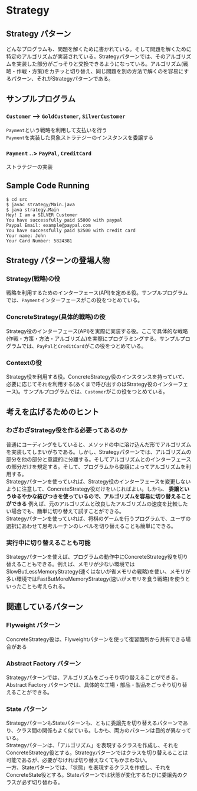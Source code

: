# Strategy

## Strategy パターン
どんなプログラムも、問題を解くために書かれている。そして問題を解くために特定のアルゴリズムが実装されている。Strategyパターンでは、そのアルゴリズムを実装した部分がごっそりと交換できるようになっている。アルゴリズム(戦略・作戦・方策)をカチッと切り替え、同じ問題を別の方法で解くのを容易にするパターン、それがStrategyパターンである。  

## サンプルプログラム
### `Customer` --> `GoldCustomer`, `SilverCustomer`
`Payment`という戦略を利用して支払いを行う  
`Payment`を実装した具象ストラテジーのインスタンスを委譲する

### `Payment` ..> `PayPal`, `CreditCard`
ストラテジーの実装

## Sample Code Running

```
$ cd src
$ javac strategy/Main.java
$ java strategy.Main
Hey! I am a SILVER Customer
You have successfully paid $5000 with paypal
Paypal Email: example@paypal.com
You have successfully paid $2500 with credit card
Your name: John
Your Card Number: 5824381
```

## Strategy パターンの登場人物
### Strategy(戦略)の役
戦略を利用するためのインターフェース(API)を定める役。サンプルプログラムでは、`Payment`インターフェースがこの役をつとめている。

### ConcreteStrategy(具体的戦略)の役
Strategy役のインターフェース(API)を実際に実装する役。ここで具体的な戦略(作戦・方策・方法・アルゴリズム)を実際にプログラミングする。サンプルプログラムでは、`PayPal`と`CreditCard`がこの役をつとめている。

### Contextの役
Strategy役を利用する役。ConcreteStrategy役のインスタンスを持っていて、必要に応じてそれを利用する(あくまで呼び出すのはStrategy役のインターフェース)。サンプルプログラムでは、`Customer`がこの役をつとめている。

## 考えを広げるためのヒント
### わざわざStrategy役を作る必要ってあるのか
普通にコーディングをしていると、メソッドの中に溶け込んだ形でアルゴリズムを実装してしまいがちである。しかし、Strategyパターンでは、アルゴリズムの部分を他の部分と意識的に分離する。そしてアルゴリズムとのインターフェースの部分だけを規定する。そして、プログラムから委譲によってアルゴリズムを利用する。  
Strategyパターンを使っていれば、Strategy役のインターフェースを変更しないように注意して、ConcreteStrategy役だけをいじればよい。しかも、 **委譲というゆるやかな結びつきを使っているので、アルゴリズムを容易に切り替えることができる** 例えば、元のアルゴリズムと改良したアルゴリズムの速度を比較したい場合でも、簡単に切り替えて試すことができる。  
Strategyパターンを使っていれば、将棋のゲームを行うプログラムで、ユーザの選択にあわせて思考ルーチンのレベルを切り替えることも簡単にできる。  

### 実行中に切り替えることも可能
Strategyパターンを使えば、プログラムの動作中にConcreteStrategy役を切り替えることもできる。例えば、メモリが少ない環境ではSlowButLessMemoryStrategy(速くはないが省メモリの戦略)を使い、メモリが多い環境ではFastButMoreMemoryStrategy(速いがメモリを食う戦略)を使うといったことも考えられる。  

## 関連しているパターン
### Flyweight パターン
ConcreteStrategy役は、Flyweightパターンを使って復習箇所から共有できる場合がある

### Abstract Factory パターン
Strategyパターンでは、アルゴリズムをごっそり切り替えることができる。  
Abstract Factory パターンでは、具体的な工場・部品・製品をごっそり切り替えることができる。

### State パターン
StrategyパターンもStateパターンも、ともに委譲先を切り替えるパターンであり、クラス間の関係もよく似ている。しかも、両方のパターンは目的が異なっている。  
Strategyパターンは、「アルゴリズム」を表現するクラスを作成し、それをConcreteStrategy役とする。Strategyパターンではクラスを切り替えることは可能であるが、必要がなければ切り替えなくてもかまわない。  
一方、Stateパターンでは、「状態」を表現するクラスを作成し、それをConcreteState役とする。Stateパターンでは状態が変化するたびに委譲先のクラスが必ず切り替わる。  
